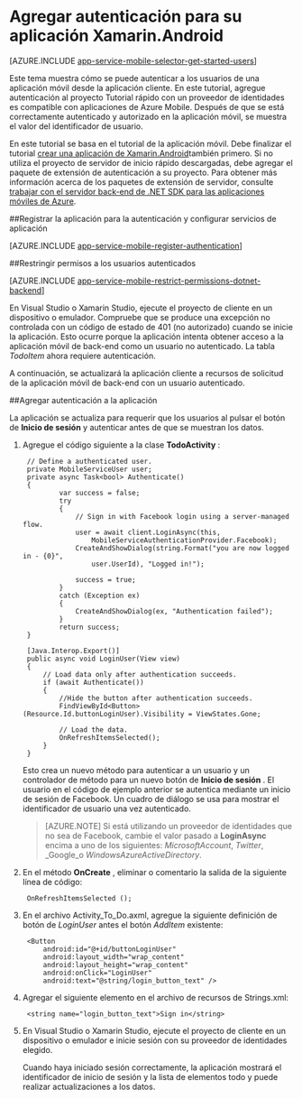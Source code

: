 <properties
    pageTitle="Introducción a la autenticación para las aplicaciones móviles en Xamarin Android"
    description="Aprenda a usar aplicaciones móviles para autenticar a los usuarios de la aplicación Xamarin Android a través de una gran variedad de proveedores de identidades, incluidos AAD, Google, Facebook, Twitter y Microsoft."
    services="app-service\mobile"
    documentationCenter="xamarin"
    authors="adrianhall"
    manager="dwrede"
    editor=""/>

<tags
    ms.service="app-service-mobile"
    ms.workload="mobile"
    ms.tgt_pltfrm="mobile-xamarin-android"
    ms.devlang="dotnet"
    ms.topic="article"
    ms.date="10/01/2016"
    ms.author="adrianha"/>

# <a name="add-authentication-to-your-xamarinandroid-app"></a>Agregar autenticación para su aplicación Xamarin.Android

[AZURE.INCLUDE [app-service-mobile-selector-get-started-users](../../includes/app-service-mobile-selector-get-started-users.md)]

Este tema muestra cómo se puede autenticar a los usuarios de una aplicación móvil desde la aplicación cliente. En este tutorial, agregue autenticación al proyecto Tutorial rápido con un proveedor de identidades es compatible con aplicaciones de Azure Mobile. Después de que se está correctamente autenticado y autorizado en la aplicación móvil, se muestra el valor del identificador de usuario.

En este tutorial se basa en el tutorial de la aplicación móvil. Debe finalizar el tutorial [crear una aplicación de Xamarin.Android]también primero. Si no utiliza el proyecto de servidor de inicio rápido descargadas, debe agregar el paquete de extensión de autenticación a su proyecto. Para obtener más información acerca de los paquetes de extensión de servidor, consulte [trabajar con el servidor back-end de .NET SDK para las aplicaciones móviles de Azure](app-service-mobile-dotnet-backend-how-to-use-server-sdk.md).

##<a name="register"></a>Registrar la aplicación para la autenticación y configurar servicios de aplicación

[AZURE.INCLUDE [app-service-mobile-register-authentication](../../includes/app-service-mobile-register-authentication.md)]

##<a name="permissions"></a>Restringir permisos a los usuarios autenticados

[AZURE.INCLUDE [app-service-mobile-restrict-permissions-dotnet-backend](../../includes/app-service-mobile-restrict-permissions-dotnet-backend.md)]

En Visual Studio o Xamarin Studio, ejecute el proyecto de cliente en un dispositivo o emulador. Compruebe que se produce una excepción no controlada con un código de estado de 401 (no autorizado) cuando se inicie la aplicación. Esto ocurre porque la aplicación intenta obtener acceso a la aplicación móvil de back-end como un usuario no autenticado. La tabla *TodoItem* ahora requiere autenticación.

A continuación, se actualizará la aplicación cliente a recursos de solicitud de la aplicación móvil de back-end con un usuario autenticado.

##<a name="add-authentication"></a>Agregar autenticación a la aplicación

La aplicación se actualiza para requerir que los usuarios al pulsar el botón de **Inicio de sesión** y autenticar antes de que se muestran los datos.

1. Agregue el código siguiente a la clase **TodoActivity** :

        // Define a authenticated user.
        private MobileServiceUser user;
        private async Task<bool> Authenticate()
        {
                var success = false;
                try
                {
                    // Sign in with Facebook login using a server-managed flow.
                    user = await client.LoginAsync(this,
                        MobileServiceAuthenticationProvider.Facebook);
                    CreateAndShowDialog(string.Format("you are now logged in - {0}",
                        user.UserId), "Logged in!");

                    success = true;
                }
                catch (Exception ex)
                {
                    CreateAndShowDialog(ex, "Authentication failed");
                }
                return success;
        }

        [Java.Interop.Export()]
        public async void LoginUser(View view)
        {
            // Load data only after authentication succeeds.
            if (await Authenticate())
            {
                //Hide the button after authentication succeeds.
                FindViewById<Button>(Resource.Id.buttonLoginUser).Visibility = ViewStates.Gone;

                // Load the data.
                OnRefreshItemsSelected();
            }
        }

    Esto crea un nuevo método para autenticar a un usuario y un controlador de método para un nuevo botón de **Inicio de sesión** . El usuario en el código de ejemplo anterior se autentica mediante un inicio de sesión de Facebook. Un cuadro de diálogo se usa para mostrar el identificador de usuario una vez autenticado.

    > [AZURE.NOTE] Si está utilizando un proveedor de identidades que no sea de Facebook, cambie el valor pasado a **LoginAsync** encima a uno de los siguientes: _MicrosoftAccount_, _Twitter_, _Google_o _WindowsAzureActiveDirectory_.

3. En el método **OnCreate** , eliminar o comentario la salida de la siguiente línea de código:

        OnRefreshItemsSelected ();

4. En el archivo Activity_To_Do.axml, agregue la siguiente definición de botón de *LoginUser* antes el botón *AddItem* existente:

        <Button
            android:id="@+id/buttonLoginUser"
            android:layout_width="wrap_content"
            android:layout_height="wrap_content"
            android:onClick="LoginUser"
            android:text="@string/login_button_text" />

5. Agregar el siguiente elemento en el archivo de recursos de Strings.xml:

        <string name="login_button_text">Sign in</string>

6. En Visual Studio o Xamarin Studio, ejecute el proyecto de cliente en un dispositivo o emulador e inicie sesión con su proveedor de identidades elegido.

    Cuando haya iniciado sesión correctamente, la aplicación mostrará el identificador de inicio de sesión y la lista de elementos todo y puede realizar actualizaciones a los datos.


<!-- URLs. -->
[Crear una aplicación de Xamarin.Android]: app-service-mobile-xamarin-android-get-started.md

